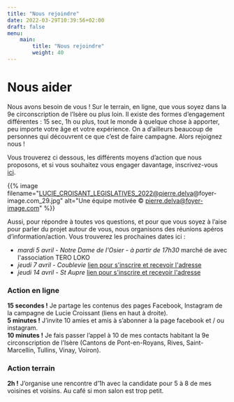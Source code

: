 ```yaml
---
title: "Nous rejoindre"
date: 2022-03-29T10:39:56+02:00
draft: false
menu:
    main:
        title: "Nous rejoindre"
        weight: 40
---
```


# Nous aider

Nous avons besoin de vous ! Sur le terrain, en ligne, que vous soyez dans la 9e circonscription de l’Isère ou plus loin.
Il existe des formes d’engagement différentes : 15 sec, 1h ou plus, tout le monde à quelque chose à apporter, peu importe votre âge et votre expérience. On a d’ailleurs beaucoup de personnes qui découvrent ce que c’est de faire campagne. Alors rejoignez nous !

Vous trouverez ci dessous, les différents moyens d’action que nous proposons, et si vous souhaitez vous engager davantage, inscrivez-vous [ici](/index.html#signer).

{{% image filename="LUCIE_CROISANT_LEGISLATIVES_2022@pierre.delva@foyer-image.com_29.jpg" alt="Une équipe motivée &copy; pierre.delva@foyer-image.com" %}}

Aussi, pour répondre à toutes vos questions, et pour que vous soyez à l’aise pour parler du projet autour de vous, nous organisons des réunions apéros d’information/action.
Vous trouverez les prochaines dates ici :

- _mardi 5 avril - Notre Dame de l'Osier - à partir de 17h30_ marché de  avec l'association TERO LOKO
- _jeudi 7 avril - Coublevie_ [lien pour s'inscrire et recevoir l'adresse](https://luciecroissantlegislatives.nationbuilder.com/accueil_jeudi_7_avril?utm_source=luciecroissantlegislatives&utm_medium=website&utm_campaign=page_nous-rejoindre)
- _jeudi 14 avril - St Aupre_ [lien pour s'inscrire et recevoir l'adresse](https://luciecroissantlegislatives.nationbuilder.com/accueil_14_avril_st_aupre?utm_source=luciecroissantlegislatives&utm_medium=website&utm_campaign=page_nous-rejoindre)

### Action en ligne

__15 secondes !__ Je partage les contenus des pages Facebook, Instagram de la campagne de Lucie Croissant (liens en haut à droite).   
__5 minutes !__ J’invite 10 amies et amis à s’abonner à la page facebook et / ou instagram.  
__10 minutes !__ Je fais passer l’appel à 10 de mes contacts habitant la 9e circonscription de l’Isère (Cantons de Pont-en-Royans, Rives, Saint-Marcellin, Tullins, Vinay, Voiron).</p>

### Action terrain

__2h !__ J’organise une rencontre d’1h avec la candidate pour 5 à 8 de mes voisines et voisins. Au café si mon salon est trop petit.
